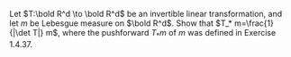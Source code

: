 Let $T:\bold R^d \to \bold R^d$ be an invertible linear transformation, and let $m$ be Lebesgue measure on $\bold R^d$. Show that $T_* m=\frac{1}{|\det T|} m$, where the pushforward $T_* m$ of $m$ was defined in Exercise 1.4.37.